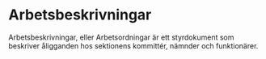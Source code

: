 # Arbetsbeskrivningar
Arbetsbeskrivningar, eller Arbetsordningar är ett styrdokument som beskriver åligganden hos sektionens kommittér, nämnder och funktionärer.
